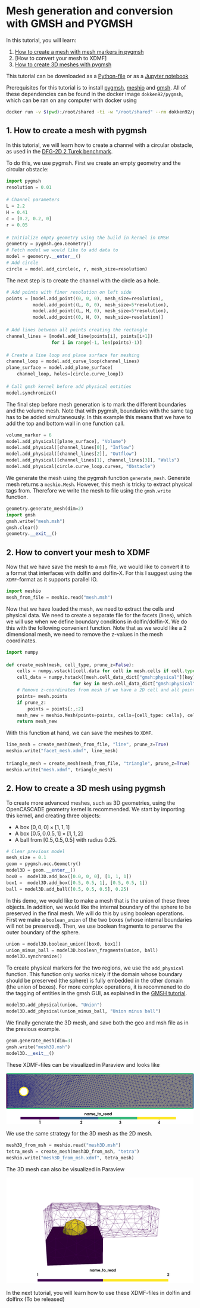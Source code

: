 # Mesh generation and conversion with GMSH and PYGMSH

In this tutorial, you will learn:
1. [How to create a mesh with mesh markers in pygmsh](#first)
2. [How to convert your mesh to XDMF]
3. [How to create 3D meshes with pygmsh](#second)

This tutorial can be downloaded as a [Python-file](../converted_files/tutorial_pygmsh.py) or as a [Jupyter notebook](../notebooks/tutorial_pygmsh.ipynb)

Prerequisites for this tutorial is to install [pygmsh](https://pypi.org/project/pygmsh), [meshio](https://pypi.org/project/meshio/4.1.1/) and [gmsh](https://gmsh.info/bin/Linux/gmsh-4.6.0-Linux64.tgz). All of these dependencies can be found in the docker image
`dokken92/pygmsh`, which can be ran on any computer with docker using 

```bash
docker run -v $(pwd):/root/shared -ti -w "/root/shared" --rm dokken92/pygmsh
```

## <a name="first"></a> 1. How to create a mesh with pygmsh
In this tutorial, we will learn how to create a channel with a circular obstacle, as used in the [DFG-2D 2 Turek benchmark](http://www.featflow.de/en/benchmarks/cfdbenchmarking/flow/dfg_benchmark2_re100.html).

To do this, we use pygmsh.
First we create an empty geometry and the circular obstacle:


```python
import pygmsh
resolution = 0.01

# Channel parameters
L = 2.2
H = 0.41
c = [0.2, 0.2, 0]
r = 0.05

# Initialize empty geometry using the build in kernel in GMSH
geometry = pygmsh.geo.Geometry()
# Fetch model we would like to add data to
model = geometry.__enter__()
# Add circle
circle = model.add_circle(c, r, mesh_size=resolution)
```

The next step is to create the channel with the circle as a hole.


```python
# Add points with finer resolution on left side
points = [model.add_point((0, 0, 0), mesh_size=resolution),
          model.add_point((L, 0, 0), mesh_size=5*resolution),
          model.add_point((L, H, 0), mesh_size=5*resolution),
          model.add_point((0, H, 0), mesh_size=resolution)]

# Add lines between all points creating the rectangle
channel_lines = [model.add_line(points[i], points[i+1])
                 for i in range(-1, len(points)-1)]

# Create a line loop and plane surface for meshing
channel_loop = model.add_curve_loop(channel_lines)
plane_surface = model.add_plane_surface(
    channel_loop, holes=[circle.curve_loop])

# Call gmsh kernel before add physical entities
model.synchronize()

```

The final step before mesh generation is to mark the different boundaries and the volume mesh. Note that with pygmsh, boundaries with the same tag has to be added simultaneously. In this example this means that we have to add the top and 
 bottom wall in one function call. 


```python
volume_marker = 6
model.add_physical([plane_surface], "Volume")
model.add_physical([channel_lines[0]], "Inflow")
model.add_physical([channel_lines[2]], "Outflow")
model.add_physical([channel_lines[1], channel_lines[3]], "Walls")
model.add_physical(circle.curve_loop.curves, "Obstacle")
```

We generate the mesh using the pygmsh function `generate_mesh`. Generate mesh returns a `meshio.Mesh`. However, this mesh is tricky to extract physical tags from. Therefore we write the mesh to file using the `gmsh.write` function.


```python
geometry.generate_mesh(dim=2)
import gmsh
gmsh.write("mesh.msh")
gmsh.clear()
geometry.__exit__()
```

## 2. How to convert your mesh to XDMF
Now that we have save the mesh to a `msh` file, we would like to convert it to a format that interfaces with dolfin and dolfin-X. 
For this I suggest using the `XDMF`-format as it supports parallel IO.


```python
import meshio
mesh_from_file = meshio.read("mesh.msh")
```

Now that we have loaded the mesh, we need to extract the cells and physical data. We need to create a separate file for the facets (lines), which we will use when we define boundary conditions in dolfin/dolfin-X. We do this with the following convenient function. Note that as we would like a 2 dimensional mesh, we need to remove the z-values in the mesh coordinates.


```python
import numpy

def create_mesh(mesh, cell_type, prune_z=False):
    cells = numpy.vstack([cell.data for cell in mesh.cells if cell.type==cell_type])
    cell_data = numpy.hstack([mesh.cell_data_dict["gmsh:physical"][key]
                         for key in mesh.cell_data_dict["gmsh:physical"].keys() if key==cell_type])
    # Remove z-coordinates from mesh if we have a 2D cell and all points have the same third coordinate
    points= mesh.points
    if prune_z:
        points = points[:,:2]
    mesh_new = meshio.Mesh(points=points, cells={cell_type: cells}, cell_data={"name_to_read":[cell_data]})
    return mesh_new
```

With this function at hand, we can save the meshes to `XDMF`.


```python
line_mesh = create_mesh(mesh_from_file, "line", prune_z=True)
meshio.write("facet_mesh.xdmf", line_mesh)

triangle_mesh = create_mesh(mesh_from_file, "triangle", prune_z=True)
meshio.write("mesh.xdmf", triangle_mesh)
```

## <a name="third"></a>2. How to create a 3D mesh using pygmsh
To create more advanced meshes, such as 3D geometries, using the OpenCASCADE geometry kernel is recommended.
We start by importing this kernel, and creating three objects:
- A box $[0,0,0]\times[1,1,1]$
- A box $[0.5,0.0.5,1]\times[1,1,2]$
- A ball from $[0.5,0.5,0.5]$ with radius $0.25$.


```python
# Clear previous model
mesh_size = 0.1
geom = pygmsh.occ.Geometry()
model3D = geom.__enter__()
box0 =  model3D.add_box([0.0, 0, 0], [1, 1, 1])
box1 =  model3D.add_box([0.5, 0.5, 1], [0.5, 0.5, 1])
ball = model3D.add_ball([0.5, 0.5, 0.5], 0.25)
```

In this demo, we would like to make a mesh that is the union of these three objects. 
In addition, we would like the internal boundary of the sphere to be preserved in the final mesh.
We will do this by using boolean operations. First we make a `boolean_union` of the two boxes (whose internal boundaries will not be preserved). Then, we use boolean fragments to perserve the outer boundary of the sphere.


```python
union = model3D.boolean_union([box0, box1])
union_minus_ball = model3D.boolean_fragments(union, ball)
model3D.synchronize()
```

To create physical markers for the two regions, we use the `add_physical` function. This function only works nicely if the domain whose boundary should be preserved (the sphere) is fully embedded in the other domain (the union of boxes). For more complex operations, it is recommened to do the tagging of entities in the gmsh GUI, as explained in the [GMSH tutorial](converted_files/tutorial_gmsh.md).


```python
model3D.add_physical(union, "Union")
model3D.add_physical(union_minus_ball, "Union minus ball")
```

We finally generate the 3D mesh, and save both the geo and  msh file as in the previous example.


```python
geom.generate_mesh(dim=3)
gmsh.write("mesh3D.msh")
model3D.__exit__()
```

These XDMF-files  can be visualized in Paraview and looks like

![The 2D mesh and the corresponding facet data visualized in Paraview](../assets/img/mesh2D.png)

We use the same strategy for the 3D mesh as the 2D mesh.


```python
mesh3D_from_msh = meshio.read("mesh3D.msh")
tetra_mesh = create_mesh(mesh3D_from_msh, "tetra")
meshio.write("mesh3D_from_msh.xdmf", tetra_mesh)
```

The 3D mesh can also be visualized in Paraview

![3D mesh with cell markers in Paraview](../assets/img/mesh3D.png)

In the next tutorial, you will learn how to use these XDMF-files in dolfin and dolfinx (To be released)
